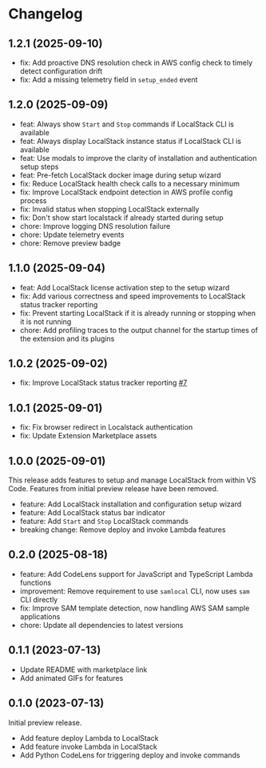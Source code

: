# Changelog

## 1.2.1 (2025-09-10)

- fix: Add proactive DNS resolution check in AWS config check to timely detect configuration drift
- fix: Add a missing telemetry field in `setup_ended` event


## 1.2.0 (2025-09-09)

- feat: Always show `Start` and `Stop` commands if LocalStack CLI is available
- feat: Always display LocalStack instance status if LocalStack CLI is available
- feat: Use modals to improve the clarity of installation and authentication setup steps
- feat: Pre-fetch LocalStack docker image during setup wizard
- fix: Reduce LocalStack health check calls to a necessary minimum
- fix: Improve LocalStack endpoint detection in AWS profile config process
- fix: Invalid status when stopping LocalStack externally
- fix: Don't show start localstack if already started during setup
- chore: Improve logging DNS resolution failure
- chore: Update telemetry events
- chore: Remove preview badge

## 1.1.0 (2025-09-04)

- feat: Add LocalStack license activation step to the setup wizard
- fix: Add various correctness and speed improvements to LocalStack status tracker reporting
- fix: Prevent starting LocalStack if it is already running or stopping when it is not running
- chore: Add profiling traces to the output channel for the startup times of the extension and its plugins

## 1.0.2 (2025-09-02)

- fix: Improve LocalStack status tracker reporting [#7](https://github.com/localstack/localstack-vscode-extension/pull/7)

## 1.0.1 (2025-09-01)

- fix: Fix browser redirect in Localstack authentication
- fix: Update Extension Marketplace assets

## 1.0.0 (2025-09-01)

This release adds features to setup and manage LocalStack from within VS Code. Features from initial preview release have been removed.

- feature: Add LocalStack installation and configuration setup wizard
- feature: Add LocalStack status bar indicator
- feature: Add `Start` and `Stop` LocalStack commands
- breaking change: Remove deploy and invoke Lambda features

## 0.2.0 (2025-08-18)

- feature: Add CodeLens support for JavaScript and TypeScript Lambda functions
- improvement: Remove requirement to use `samlocal` CLI, now uses `sam` CLI directly
- fix: Improve SAM template detection, now handling AWS SAM sample applications
- chore: Update all dependencies to latest versions

## 0.1.1 (2023-07-13)

- Update README with marketplace link
- Add animated GIFs for features

## 0.1.0 (2023-07-13)

Initial preview release.

- Add feature deploy Lambda to LocalStack
- Add feature invoke Lambda in LocalStack
- Add Python CodeLens for triggering deploy and invoke commands